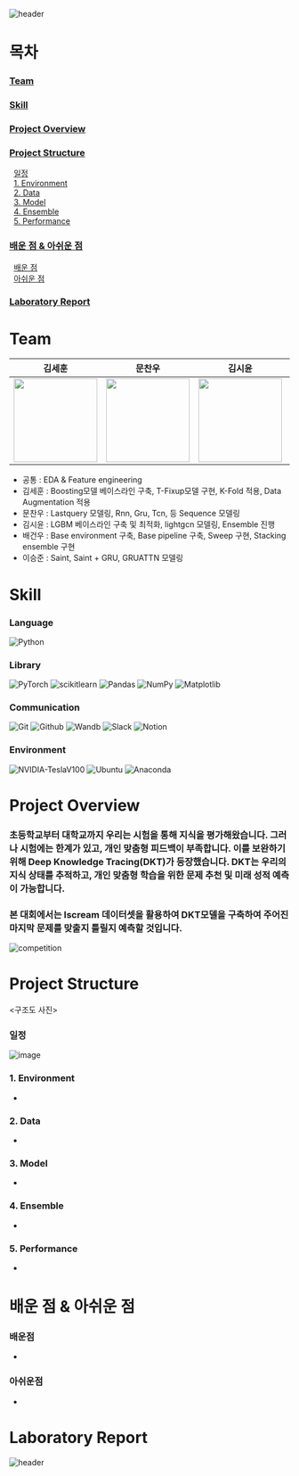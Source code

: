 ![header](https://capsule-render.vercel.app/api?type=rect&color=0080ff&height=180&section=header&text=Deep&nbsp;Knowledge&nbsp;Tracing(DKT)&%20render&fontSize=50&fontColor=FFFFFF)

# 목차
### [Team](#Team-1)
### [Skill](#Skill-1)
### [Project Overview](#Project-Overview-1)
### [Project Structure](#Project-Structure-1)
&nbsp;&nbsp;[일정](#일정-1)<br>
&nbsp;&nbsp;[1. Environment](#1-Environment-1)<br>
&nbsp;&nbsp;[2. Data](#2-Data-1)<br>
&nbsp;&nbsp;[3. Model](#3-Model-1)<br>
&nbsp;&nbsp;[4. Ensemble](#4-Ensemble-1)<br>
&nbsp;&nbsp;[5. Performance](#5-Performance-1)<br>
### [배운 점 & 아쉬운 점](#배운-점-&-아쉬운-점-1)
&nbsp;&nbsp;[배운 점](#배운-점-1)<br>
&nbsp;&nbsp;[아쉬운 점](#아쉬운-점-1)<br>  
### [Laboratory Report](#Laboratory-Report-1)

# Team
| **김세훈** | **문찬우** | **김시윤** | **배건우** | **이승준** |
| :------: |  :------: | :------: | :------: | :------: |
| [<img src="https://avatars.githubusercontent.com/u/8871767?v=4" height=150 width=150>](https://github.com/warpfence) | [<img src="https://avatars.githubusercontent.com/u/95879995?v=4" height=150 width=150> ](https://github.com/chanwoomoon) | [<img src="https://avatars.githubusercontent.com/u/68991530?v=4" height=150 width=150> ](https://github.com/tldbs5026) | [<img src="https://avatars.githubusercontent.com/u/83867930?v=4" height=150 width=150>](https://github.com/gunwoof) | [<img src="https://avatars.githubusercontent.com/u/133944361?v=4" height=150 width=150>](https://github.com/llseungjun) |
- 공통 : EDA & Feature engineering
- 김세훈 : Boosting모델 베이스라인 구축, T-Fixup모델 구현, K-Fold 적용, Data Augmentation 적용
- 문찬우 : Lastquery 모델링, Rnn, Gru, Tcn, 등 Sequence 모델링
- 김시윤 : LGBM 베이스라인 구축 및 최적화, lightgcn 모델링, Ensemble 진행
- 배건우 : Base environment 구축, Base pipeline 구축, Sweep 구현, Stacking ensemble 구현
- 이승준 : Saint, Saint + GRU, GRUATTN 모델링

# Skill 
### Language
  ![Python](https://img.shields.io/badge/python-3670A0?style=for-the-badge&logo=python&logoColor=ffdd54)

### Library
  ![PyTorch](https://img.shields.io/badge/PyTorch-%23EE4C2C.svg?style=for-the-badge&logo=PyTorch&logoColor=white)
  ![scikitlearn](https://img.shields.io/badge/scikitlearn-F7931E?style=for-the-badge&logo=scikitlearn&logoColor=white)
  ![Pandas](https://img.shields.io/badge/pandas-%23150458.svg?style=for-the-badge&logo=pandas&logoColor=white)
  ![NumPy](https://img.shields.io/badge/numpy-%23013243.svg?style=for-the-badge&logo=numpy&logoColor=white)
  ![Matplotlib](https://img.shields.io/badge/Matplotlib-%23ff0000.svg?style=for-the-badge&logo=Matplotlib&logoColor=black)

### Communication
  ![Git](https://img.shields.io/badge/git-%23F05033.svg?style=for-the-badge&logo=git&logoColor=white)
  ![Github](https://img.shields.io/badge/GitHub-100000?style=for-the-badge&logo=github&logoColor=white)
  ![Wandb](https://img.shields.io/badge/Weights_&_Biases-FFBE00?style=for-the-badge&logo=WeightsAndBiases&logoColor=white)
  ![Slack](https://img.shields.io/badge/Slack-4A154B?style=for-the-badge&logo=slack&logoColor=white)
  ![Notion](https://img.shields.io/badge/Notion-000000?style=for-the-badge&logo=notion&logoColor=white)

### Environment
  ![NVIDIA-TeslaV100](https://img.shields.io/badge/NVIDIA-TeslaV100-76B900?style=for-the-badge&logo=nvidia&logoColor=white)
  ![Ubuntu](https://img.shields.io/badge/Ubuntu-E95420?style=for-the-badge&logo=ubuntu&logoColor=white)
  ![Anaconda](https://img.shields.io/badge/Anaconda-44A833.svg?style=for-the-badge&logo=Anaconda&logoColor=white)

# Project Overview

### 초등학교부터 대학교까지 우리는 시험을 통해 지식을 평가해왔습니다. 그러나 시험에는 한계가 있고, 개인 맞춤형 피드백이 부족합니다. 이를 보완하기 위해 Deep Knowledge Tracing(DKT)가 등장했습니다. DKT는 우리의 지식 상태를 추적하고, 개인 맞춤형 학습을 위한 문제 추천 및 미래 성적 예측이 가능합니다.   
### 본 대회에서는 Iscream 데이터셋을 활용하여 DKT모델을 구축하여 주어진 마지막 문제를 맞출지 틀릴지 예측할 것입니다.  
 
![competition](https://github.com/boostcampaitech5/level2_dkt-recsys-09/assets/83867930/3a48942b-ef29-49a0-9fc0-f5dd65bcc78e) 

# Project Structure
<구조도 사진>
### 일정
![image](https://github.com/boostcampaitech6/level2-dkt-recsys-04/assets/83867930/a1075fce-e913-45ff-b73a-2ce7d8ee511a)

### 1. Environment
  -
### 2. Data
  -
### 3. Model
  -
### 4. Ensemble
  -
### 5. Performance
  -


# 배운 점 & 아쉬운 점
### 배운점
  -
### 아쉬운점
  -
# Laboratory Report

![header](https://capsule-render.vercel.app/api?type=rect&color=0080ff&height=180&section=header&text=Deep&nbsp;Knowledge&nbsp;Tracing(DKT)&%20render&fontSize=50&fontColor=FFFFFF)
